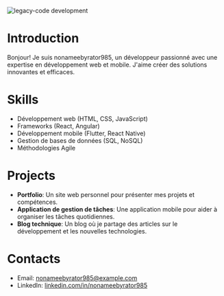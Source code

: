 ![legacy-code development](https://media0.giphy.com/media/v1.Y2lkPTdiYzJhNDkwbGtpam41YmdtbGFxeGlzZmk4cHNjNWpybjlid21wcDFlaWVsOHZocCZlcD12MV9naWZzX3NlYXJjaCZjdD1n/v4aS1W904KdjJagsux/giphy.gif)

# Introduction
Bonjour! Je suis nonameebyrator985, un développeur passionné avec une expertise en développement web et mobile. J'aime créer des solutions innovantes et efficaces.

# Skills
- Développement web (HTML, CSS, JavaScript)
- Frameworks (React, Angular)
- Développement mobile (Flutter, React Native)
- Gestion de bases de données (SQL, NoSQL)
- Méthodologies Agile

# Projects
- **Portfolio**: Un site web personnel pour présenter mes projets et compétences.
- **Application de gestion de tâches**: Une application mobile pour aider à organiser les tâches quotidiennes.
- **Blog technique**: Un blog où je partage des articles sur le développement et les nouvelles technologies.

# Contacts
- Email: nonameebyrator985@example.com
- LinkedIn: [linkedin.com/in/nonameebyrator985](https://www.linkedin.com/in/nonameebyrator985)